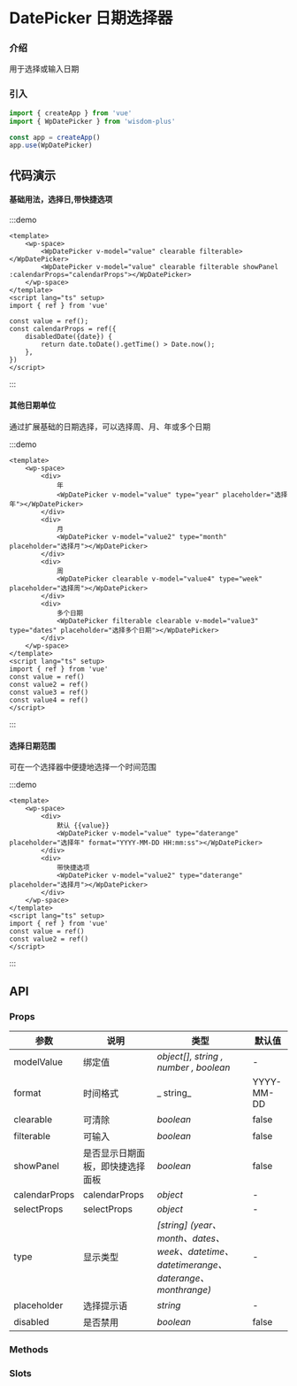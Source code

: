 # DatePicker 日期选择器

### 介绍

用于选择或输入日期

### 引入

```js
import { createApp } from 'vue'
import { WpDatePicker } from 'wisdom-plus'

const app = createApp()
app.use(WpDatePicker)
```

## 代码演示

#### 基础用法，选择日,带快捷选项

:::demo
```vue
<template>
    <wp-space>
        <WpDatePicker v-model="value" clearable filterable></WpDatePicker>
        <WpDatePicker v-model="value" clearable filterable showPanel :calendarProps="calendarProps"></WpDatePicker>
    </wp-space>
</template>
<script lang="ts" setup>
import { ref } from 'vue'

const value = ref();
const calendarProps = ref({
    disabledDate({date}) {
        return date.toDate().getTime() > Date.now();
    },
})
</script>
```
:::

#### 其他日期单位

通过扩展基础的日期选择，可以选择周、月、年或多个日期

:::demo
```vue
<template>
    <wp-space>
        <div>
            年
            <WpDatePicker v-model="value" type="year" placeholder="选择年"></WpDatePicker>
        </div>
        <div>
            月
            <WpDatePicker v-model="value2" type="month" placeholder="选择月"></WpDatePicker>
        </div>
        <div>
            周
            <WpDatePicker clearable v-model="value4" type="week" placeholder="选择周"></WpDatePicker>
        </div>
        <div>
            多个日期
            <WpDatePicker filterable clearable v-model="value3" type="dates" placeholder="选择多个日期"></WpDatePicker>
        </div>
    </wp-space>
</template>
<script lang="ts" setup>
import { ref } from 'vue'
const value = ref()
const value2 = ref()
const value3 = ref()
const value4 = ref()
</script>
```
:::

#### 选择日期范围

可在一个选择器中便捷地选择一个时间范围

:::demo
```vue
<template>
    <wp-space>
        <div>
            默认 {{value}}
            <WpDatePicker v-model="value" type="daterange" placeholder="选择年" format="YYYY-MM-DD HH:mm:ss"></WpDatePicker>
        </div>
        <div>
            带快捷选项
            <WpDatePicker v-model="value2" type="daterange" placeholder="选择月"></WpDatePicker>
        </div>
    </wp-space>
</template>
<script lang="ts" setup>
import { ref } from 'vue'
const value = ref()
const value2 = ref()
</script>
```
:::

## API

### Props

| 参数      | 说明 | 类型                             | 默认值        |
|---------|--|--------------------------------|------------|
| modelValue | 绑定值 | _object[], string , number , boolean_           | -         |
| format | 时间格式 | _ string_           | YYYY-MM-DD        |
| clearable | 可清除 | _boolean_           | false         |
| filterable | 可输入 | _boolean_           | false         |
| showPanel | 是否显示日期面板，即快捷选择面板 | _boolean_           | false         |
| calendarProps | calendarProps | _object_           | -         |
| selectProps | selectProps | _object_           | -         |
| type | 显示类型 | _[string] (year、month、dates、 week、datetime、datetimerange、daterange、monthrange)_           | -         |
| placeholder | 选择提示语 | _string_           | -         |
| disabled | 是否禁用 | _boolean_           | false         |

### Methods

### Slots
